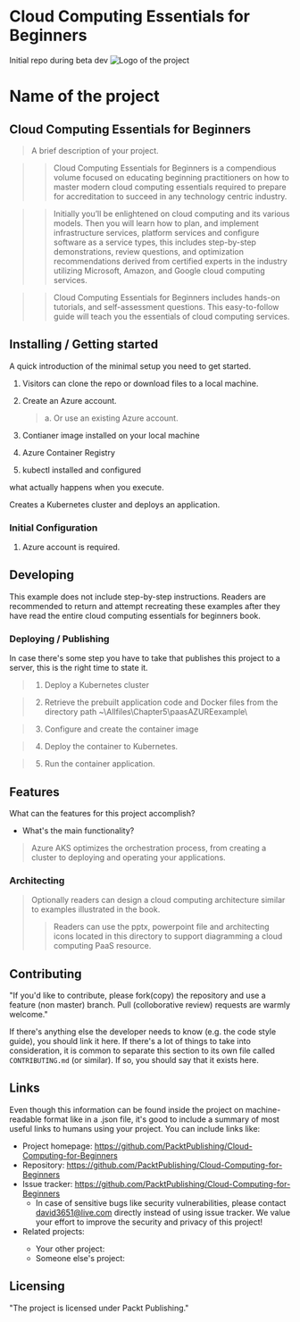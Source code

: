 # Cloud Computing Essentials for Beginners
Initial repo during beta dev
![Logo of the project](https://www.stratospherenetworks.com/blog/wp-content/uploads/2020/05/iStock-1137011043.jpg)

# Name of the project
## Cloud Computing Essentials for Beginners

> A brief description of your project.

>> Cloud Computing Essentials for Beginners is a compendious volume focused on educating beginning practitioners on how to master modern cloud computing essentials required to prepare for accreditation to succeed in any technology centric industry.

>> Initially you’ll be enlightened on cloud computing and its various models. Then you will learn how to plan, and implement infrastructure services, platform services and configure software as a service types, this includes step-by-step demonstrations, review questions, and optimization recommendations derived from certified experts in the industry utilizing Microsoft, Amazon, and Google cloud computing services.

>> Cloud Computing Essentials for Beginners includes hands-on tutorials, and self-assessment questions. This easy-to-follow guide will teach you the essentials of cloud computing services.

## Installing / Getting started

A quick introduction of the minimal setup you need to get started.

1. Visitors can clone the repo or download files to a local machine.

2. Create an Azure account.
    >a. Or use an existing Azure account.

3. Contianer image installed on your local machine

4. Azure Container Registry

5. kubectl installed and configured


what actually happens when you execute.

Creates a Kubernetes cluster and deploys an application.

### Initial Configuration

1. Azure account is required.

## Developing

This example does not include step-by-step instructions.
Readers are recommended to return and attempt recreating these examples after they have read the entire cloud computing essentials for beginners book.

### Deploying / Publishing

In case there's some step you have to take that publishes this project to a
server, this is the right time to state it.

> 1. Deploy a Kubernetes cluster

> 2. Retrieve the prebuilt application code and Docker files from the directory path ~\Allfiles\Chapter5\paasAZUREexample\

> 3. Configure and create the container image

> 4. Deploy the container to Kubernetes.

> 5. Run the container application.


## Features

What can the features for this project accomplish?
* What's the main functionality?
>Azure AKS optimizes the orchestration process, from creating a cluster to deploying and operating your applications.

### Architecting
> Optionally readers can design a cloud computing architecture similar to examples illustrated in the book.
>> Readers can use the pptx, powerpoint file and architecting icons located in this directory to support diagramming a cloud computing PaaS resource.

## Contributing


"If you'd like to contribute, please fork(copy) the repository and use a feature (non master)
branch. Pull (colloborative review) requests are warmly welcome."

If there's anything else the developer needs to know (e.g. the code style
guide), you should link it here. If there's a lot of things to take into
consideration, it is common to separate this section to its own file called
`CONTRIBUTING.md` (or similar). If so, you should say that it exists here.

## Links

Even though this information can be found inside the project on machine-readable
format like in a .json file, it's good to include a summary of most useful
links to humans using your project. You can include links like:

- Project homepage: https://github.com/PacktPublishing/Cloud-Computing-for-Beginners
- Repository: https://github.com/PacktPublishing/Cloud-Computing-for-Beginners
- Issue tracker: https://github.com/PacktPublishing/Cloud-Computing-for-Beginners
  - In case of sensitive bugs like security vulnerabilities, please contact
    david3651@live.com directly instead of using issue tracker. We value your effort
    to improve the security and privacy of this project!
- Related projects: <place holder>
  - Your other project: <place holder>
  - Someone else's project: <place holder>


## Licensing

"The project is licensed under Packt Publishing."
